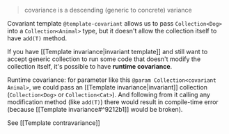 > covariance is a descending (generic to concrete) variance

Covariant template `@template-covariant` allows us to pass `Collection<Dog>` into a `Collection<Animal>` type, but it doesn't allow the collection itself to have `add(T)` method.

If you have [[Template invariance|invariant template]] and still want to accept generic collection to run some code that doesn't modify the collection itself, it's possible to have **runtime covariance**.

Runtime covariance: for parameter like this `@param Collection<covariant Animal>`, we could pass an [[Template invariance|invariant]]  collection (`Collection<Dog>` or `Collection<Cat>`). And following from it calling any modification method (like `add(T)`) there would result in compile-time error (because [[Template invariance#^9212b1]] would be broken).

See [[Template contravariance]]

